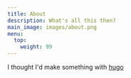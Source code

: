 ```yaml
---
title: About
description: What's all this then?
main_image: images/about.png
menu:
  top:
    weight: 99
---
```


I thought I'd make something with [hugo](https://gohugo.io/)
